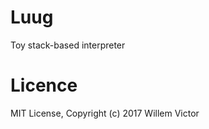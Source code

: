 
Luug
====

Toy stack-based interpreter

Licence
=======

MIT License, Copyright (c) 2017 Willem Victor

